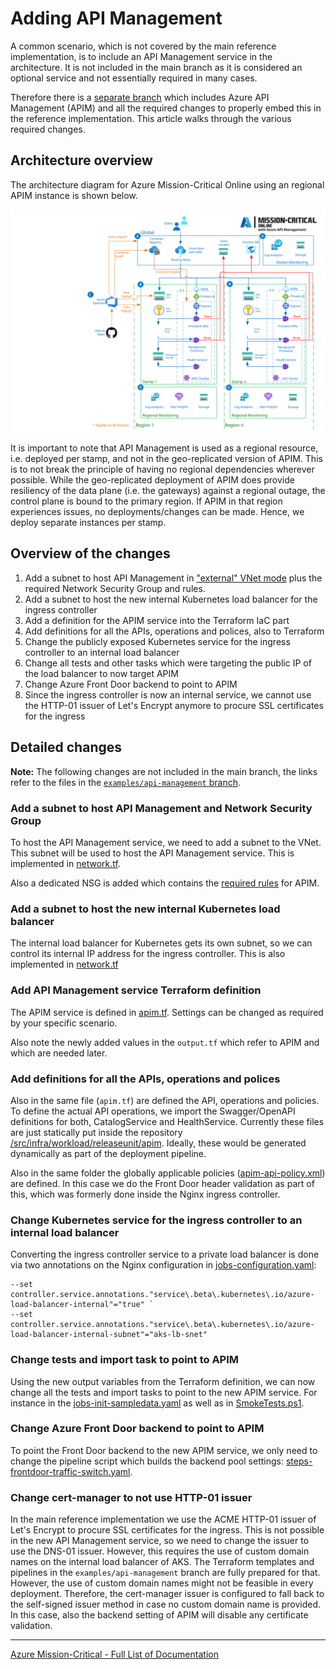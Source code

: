 # Adding API Management

A common scenario, which is not covered by the main reference implementation, is to include an API Management service in the architecture. It is not included in the main branch as it is considered an optional service and not essentially required in many cases.

Therefore there is a [separate branch](https://github.com/Azure/Mission-Critical-Online/tree/examples/api-management) which includes Azure API Management (APIM) and all the required changes to properly embed this in the reference implementation. This article walks through the various required changes.

## Architecture overview

The architecture diagram for Azure Mission-Critical Online using an regional APIM instance is shown below.

![Mission-Critical architecture diagram with API Management](/docs/media/Mission-critical-APIM-architecture.svg)

It is important to note that API Management is used as a regional resource, i.e. deployed per stamp, and not in the geo-replicated version of APIM. This is to not break the principle of having no regional dependencies wherever possible. While the geo-replicated deployment of APIM does provide resiliency of the data plane (i.e. the gateways) against a regional outage, the control plane is bound to the primary region. If APIM in that region experiences issues, no deployments/changes can be made. Hence, we deploy separate instances per stamp.

## Overview of the changes

1) Add a subnet to host API Management in ["external" VNet mode](https://learn.microsoft.com/azure/api-management/virtual-network-concepts?tabs=stv2#access-options) plus the required Network Security Group and rules.
1) Add a subnet to host the new internal Kubernetes load balancer for the ingress controller
1) Add a definition for the APIM service into the Terraform IaC part
1) Add definitions for all the APIs, operations and polices, also to Terraform
1) Change the publicly exposed Kubernetes service for the ingress controller to an internal load balancer
1) Change all tests and other tasks which were targeting the public IP of the load balancer to now target APIM
1) Change Azure Front Door backend to point to APIM
1) Since the ingress controller is now an internal service, we cannot use the HTTP-01 issuer of Let's Encrypt anymore to procure SSL certificates for the ingress

## Detailed changes

**Note:** The following changes are not included in the main branch, the links refer to the files in the [`examples/api-management` branch](https://github.com/Azure/Mission-Critical-Online/tree/examples/api-management).

### Add a subnet to host API Management and Network Security Group

To host the API Management service, we need to add a subnet to the VNet. This subnet will be used to host the API Management service. This is implemented in [network.tf](/src/infra/workload/releaseunit/modules/stamp/network.tf).

Also a dedicated NSG is added which contains the [required rules](https://learn.microsoft.com/azure/api-management/api-management-using-with-vnet?tabs=stv2#configure-nsg-rules) for APIM.

### Add a subnet to host the new internal Kubernetes load balancer

The internal load balancer for Kubernetes gets its own subnet, so we can control its internal IP address for the ingress controller. This is also implemented in [network.tf](/src/infra/workload/releaseunit/modules/stamp/network.tf)

### Add API Management service Terraform definition

The APIM service is defined in [apim.tf](/src/infra/workload/releaseunit/modules/stamp/apim.tf). Settings can be changed as required by your specific scenario.

Also note the newly added values in the `output.tf` which refer to APIM and which are needed later.

### Add definitions for all the APIs, operations and polices

Also in the same file (`apim.tf`) are defined the API, operations and policies.
To define the actual API operations, we import the Swagger/OpenAPI definitions for both, CatalogService and HealthService. Currently these files are just statically put inside the repository [/src/infra/workload/releaseunit/apim](/src/infra/workload/releaseunit/apim). Ideally, these would be generated dynamically as part of the deployment pipeline.

Also in the same folder the globally applicable policies ([apim-api-policy.xml](/src/infra/workload/releaseunit/apim/apim-api-policy.xml)) are defined. In this case we do the Front Door header validation as part of this, which was formerly done inside the Nginx ingress controller.

### Change Kubernetes service for the ingress controller to an internal load balancer

Converting the ingress controller service to a private load balancer is done via two annotations on the Nginx configuration in [jobs-configuration.yaml](/.ado/pipelines/templates/jobs-configuration.yaml):

```console
--set controller.service.annotations."service\.beta\.kubernetes\.io/azure-load-balancer-internal"="true" `
--set controller.service.annotations."service\.beta\.kubernetes\.io/azure-load-balancer-internal-subnet"="aks-lb-snet"
```

### Change tests and import task to point to APIM

Using the new output variables from the Terraform definition, we can now change all the tests and import tasks to point to the new APIM service. For instance in the [jobs-init-sampledata.yaml](/.ado/pipelines/templates/jobs-init-sampledata.yaml) as well as in [SmokeTests.ps1](/.ado/pipelines/scripts/Run-SmokeTests.ps1).

### Change Azure Front Door backend to point to APIM

To point the Front Door backend to the new APIM service, we only need to change the pipeline script which builds the backend pool settings: [steps-frontdoor-traffic-switch.yaml](/.ado/pipelines/templates/steps-frontdoor-traffic-switch.yaml).

### Change cert-manager to not use HTTP-01 issuer

In the main reference implementation we use the ACME HTTP-01 issuer of Let's Encrypt to procure SSL certificates for the ingress. This is not possible in the new API Management service, so we need to change the issuer to use the DNS-01 issuer. However, this requires the use of custom domain names on the internal load balancer of AKS. The Terraform templates and pipelines in the `examples/api-management` branch are fully prepared for that. However, the use of custom domain names might not be feasible in every deployment. Therefore, the cert-manager issuer is configured to fall back to the self-signed issuer method in case no custom domain name is provided. In this case, also the backend setting of APIM will disable any certificate validation.

---

[Azure Mission-Critical - Full List of Documentation](/docs/README.md)
